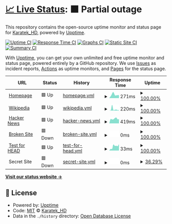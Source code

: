 # [📈 Live Status](https://KaratekHD.github.io/status): <!--live status--> **🟧 Partial outage**

This repository contains the open-source uptime monitor and status page for [Karatek_HD](karatek.net), powered by [Upptime](https://github.com/upptime/upptime).

[![Uptime CI](https://github.com/koj-co/upptime/workflows/Uptime%20CI/badge.svg)](https://github.com/koj-co/upptime/actions?query=workflow%3A%22Uptime+CI%22)
[![Response Time CI](https://github.com/koj-co/upptime/workflows/Response%20Time%20CI/badge.svg)](https://github.com/koj-co/upptime/actions?query=workflow%3A%22Response+Time+CI%22)
[![Graphs CI](https://github.com/koj-co/upptime/workflows/Graphs%20CI/badge.svg)](https://github.com/koj-co/upptime/actions?query=workflow%3A%22Graphs+CI%22)
[![Static Site CI](https://github.com/koj-co/upptime/workflows/Static%20Site%20CI/badge.svg)](https://github.com/koj-co/upptime/actions?query=workflow%3A%22Static+Site+CI%22)
[![Summary CI](https://github.com/koj-co/upptime/workflows/Summary%20CI/badge.svg)](https://github.com/koj-co/upptime/actions?query=workflow%3A%22Summary+CI%22)

With [Upptime](https://upptime.js.org), you can get your own unlimited and free uptime monitor and status page, powered entirely by a GitHub repository. We use [Issues](https://github.com/KaratekHD/status/issues) as incident reports, [Actions](https://github.com/KaratekHD/status/actions) as uptime monitors, and [Pages](https://KaratekHD.github.io/status) for the status page.

<!--start: status pages-->
<!-- This summary is generated by Upptime (https://github.com/upptime/upptime) -->
<!-- Do not edit this manually, your changes will be overwritten -->
<!-- prettier-ignore -->
| URL | Status | History | Response Time | Uptime |
| --- | ------ | ------- | ------------- | ------ |
| <img alt="" src="https://favicons.githubusercontent.com/karatek.net" height="13"> [Homepage](https://karatek.net) | 🟩 Up | [homepage.yml](https://github.com/KaratekHD/status/commits/master/history/homepage.yml) | <details><summary><img alt="Response time graph" src="./graphs/homepage/response-time-week.png" height="20"> 271ms</summary><br><a href="https://uptime.karatek.systems/history/homepage"><img alt="Response time 271" src="https://img.shields.io/endpoint?url=https%3A%2F%2Fraw.githubusercontent.com%2FKaratekHD%2Fstatus%2Fmaster%2Fapi%2Fhomepage%2Fresponse-time.json"></a><br><a href="https://uptime.karatek.systems/history/homepage"><img alt="24-hour response time 284" src="https://img.shields.io/endpoint?url=https%3A%2F%2Fraw.githubusercontent.com%2FKaratekHD%2Fstatus%2Fmaster%2Fapi%2Fhomepage%2Fresponse-time-day.json"></a><br><a href="https://uptime.karatek.systems/history/homepage"><img alt="7-day response time 271" src="https://img.shields.io/endpoint?url=https%3A%2F%2Fraw.githubusercontent.com%2FKaratekHD%2Fstatus%2Fmaster%2Fapi%2Fhomepage%2Fresponse-time-week.json"></a><br><a href="https://uptime.karatek.systems/history/homepage"><img alt="30-day response time 271" src="https://img.shields.io/endpoint?url=https%3A%2F%2Fraw.githubusercontent.com%2FKaratekHD%2Fstatus%2Fmaster%2Fapi%2Fhomepage%2Fresponse-time-month.json"></a><br><a href="https://uptime.karatek.systems/history/homepage"><img alt="1-year response time 271" src="https://img.shields.io/endpoint?url=https%3A%2F%2Fraw.githubusercontent.com%2FKaratekHD%2Fstatus%2Fmaster%2Fapi%2Fhomepage%2Fresponse-time-year.json"></a></details> | <details><summary><a href="https://uptime.karatek.systems/history/homepage">100.00%</a></summary><a href="https://uptime.karatek.systems/history/homepage"><img alt="All-time uptime 100.00%" src="https://img.shields.io/endpoint?url=https%3A%2F%2Fraw.githubusercontent.com%2FKaratekHD%2Fstatus%2Fmaster%2Fapi%2Fhomepage%2Fuptime.json"></a><br><a href="https://uptime.karatek.systems/history/homepage"><img alt="24-hour uptime 100.00%" src="https://img.shields.io/endpoint?url=https%3A%2F%2Fraw.githubusercontent.com%2FKaratekHD%2Fstatus%2Fmaster%2Fapi%2Fhomepage%2Fuptime-day.json"></a><br><a href="https://uptime.karatek.systems/history/homepage"><img alt="7-day uptime 100.00%" src="https://img.shields.io/endpoint?url=https%3A%2F%2Fraw.githubusercontent.com%2FKaratekHD%2Fstatus%2Fmaster%2Fapi%2Fhomepage%2Fuptime-week.json"></a><br><a href="https://uptime.karatek.systems/history/homepage"><img alt="30-day uptime 100.00%" src="https://img.shields.io/endpoint?url=https%3A%2F%2Fraw.githubusercontent.com%2FKaratekHD%2Fstatus%2Fmaster%2Fapi%2Fhomepage%2Fuptime-month.json"></a><br><a href="https://uptime.karatek.systems/history/homepage"><img alt="1-year uptime 100.00%" src="https://img.shields.io/endpoint?url=https%3A%2F%2Fraw.githubusercontent.com%2FKaratekHD%2Fstatus%2Fmaster%2Fapi%2Fhomepage%2Fuptime-year.json"></a></details>
| <img alt="" src="https://favicons.githubusercontent.com/en.wikipedia.org" height="13"> [Wikipedia](https://en.wikipedia.org) | 🟩 Up | [wikipedia.yml](https://github.com/KaratekHD/status/commits/master/history/wikipedia.yml) | <details><summary><img alt="Response time graph" src="./graphs/wikipedia/response-time-week.png" height="20"> 220ms</summary><br><a href="https://uptime.karatek.systems/history/wikipedia"><img alt="Response time 220" src="https://img.shields.io/endpoint?url=https%3A%2F%2Fraw.githubusercontent.com%2FKaratekHD%2Fstatus%2Fmaster%2Fapi%2Fwikipedia%2Fresponse-time.json"></a><br><a href="https://uptime.karatek.systems/history/wikipedia"><img alt="24-hour response time 132" src="https://img.shields.io/endpoint?url=https%3A%2F%2Fraw.githubusercontent.com%2FKaratekHD%2Fstatus%2Fmaster%2Fapi%2Fwikipedia%2Fresponse-time-day.json"></a><br><a href="https://uptime.karatek.systems/history/wikipedia"><img alt="7-day response time 220" src="https://img.shields.io/endpoint?url=https%3A%2F%2Fraw.githubusercontent.com%2FKaratekHD%2Fstatus%2Fmaster%2Fapi%2Fwikipedia%2Fresponse-time-week.json"></a><br><a href="https://uptime.karatek.systems/history/wikipedia"><img alt="30-day response time 220" src="https://img.shields.io/endpoint?url=https%3A%2F%2Fraw.githubusercontent.com%2FKaratekHD%2Fstatus%2Fmaster%2Fapi%2Fwikipedia%2Fresponse-time-month.json"></a><br><a href="https://uptime.karatek.systems/history/wikipedia"><img alt="1-year response time 220" src="https://img.shields.io/endpoint?url=https%3A%2F%2Fraw.githubusercontent.com%2FKaratekHD%2Fstatus%2Fmaster%2Fapi%2Fwikipedia%2Fresponse-time-year.json"></a></details> | <details><summary><a href="https://uptime.karatek.systems/history/wikipedia">100.00%</a></summary><a href="https://uptime.karatek.systems/history/wikipedia"><img alt="All-time uptime 100.00%" src="https://img.shields.io/endpoint?url=https%3A%2F%2Fraw.githubusercontent.com%2FKaratekHD%2Fstatus%2Fmaster%2Fapi%2Fwikipedia%2Fuptime.json"></a><br><a href="https://uptime.karatek.systems/history/wikipedia"><img alt="24-hour uptime 100.00%" src="https://img.shields.io/endpoint?url=https%3A%2F%2Fraw.githubusercontent.com%2FKaratekHD%2Fstatus%2Fmaster%2Fapi%2Fwikipedia%2Fuptime-day.json"></a><br><a href="https://uptime.karatek.systems/history/wikipedia"><img alt="7-day uptime 100.00%" src="https://img.shields.io/endpoint?url=https%3A%2F%2Fraw.githubusercontent.com%2FKaratekHD%2Fstatus%2Fmaster%2Fapi%2Fwikipedia%2Fuptime-week.json"></a><br><a href="https://uptime.karatek.systems/history/wikipedia"><img alt="30-day uptime 100.00%" src="https://img.shields.io/endpoint?url=https%3A%2F%2Fraw.githubusercontent.com%2FKaratekHD%2Fstatus%2Fmaster%2Fapi%2Fwikipedia%2Fuptime-month.json"></a><br><a href="https://uptime.karatek.systems/history/wikipedia"><img alt="1-year uptime 100.00%" src="https://img.shields.io/endpoint?url=https%3A%2F%2Fraw.githubusercontent.com%2FKaratekHD%2Fstatus%2Fmaster%2Fapi%2Fwikipedia%2Fuptime-year.json"></a></details>
| <img alt="" src="https://favicons.githubusercontent.com/news.ycombinator.com" height="13"> [Hacker News](https://news.ycombinator.com) | 🟩 Up | [hacker-news.yml](https://github.com/KaratekHD/status/commits/master/history/hacker-news.yml) | <details><summary><img alt="Response time graph" src="./graphs/hacker-news/response-time-week.png" height="20"> 419ms</summary><br><a href="https://uptime.karatek.systems/history/hacker-news"><img alt="Response time 419" src="https://img.shields.io/endpoint?url=https%3A%2F%2Fraw.githubusercontent.com%2FKaratekHD%2Fstatus%2Fmaster%2Fapi%2Fhacker-news%2Fresponse-time.json"></a><br><a href="https://uptime.karatek.systems/history/hacker-news"><img alt="24-hour response time 416" src="https://img.shields.io/endpoint?url=https%3A%2F%2Fraw.githubusercontent.com%2FKaratekHD%2Fstatus%2Fmaster%2Fapi%2Fhacker-news%2Fresponse-time-day.json"></a><br><a href="https://uptime.karatek.systems/history/hacker-news"><img alt="7-day response time 419" src="https://img.shields.io/endpoint?url=https%3A%2F%2Fraw.githubusercontent.com%2FKaratekHD%2Fstatus%2Fmaster%2Fapi%2Fhacker-news%2Fresponse-time-week.json"></a><br><a href="https://uptime.karatek.systems/history/hacker-news"><img alt="30-day response time 419" src="https://img.shields.io/endpoint?url=https%3A%2F%2Fraw.githubusercontent.com%2FKaratekHD%2Fstatus%2Fmaster%2Fapi%2Fhacker-news%2Fresponse-time-month.json"></a><br><a href="https://uptime.karatek.systems/history/hacker-news"><img alt="1-year response time 419" src="https://img.shields.io/endpoint?url=https%3A%2F%2Fraw.githubusercontent.com%2FKaratekHD%2Fstatus%2Fmaster%2Fapi%2Fhacker-news%2Fresponse-time-year.json"></a></details> | <details><summary><a href="https://uptime.karatek.systems/history/hacker-news">100.00%</a></summary><a href="https://uptime.karatek.systems/history/hacker-news"><img alt="All-time uptime 100.00%" src="https://img.shields.io/endpoint?url=https%3A%2F%2Fraw.githubusercontent.com%2FKaratekHD%2Fstatus%2Fmaster%2Fapi%2Fhacker-news%2Fuptime.json"></a><br><a href="https://uptime.karatek.systems/history/hacker-news"><img alt="24-hour uptime 100.00%" src="https://img.shields.io/endpoint?url=https%3A%2F%2Fraw.githubusercontent.com%2FKaratekHD%2Fstatus%2Fmaster%2Fapi%2Fhacker-news%2Fuptime-day.json"></a><br><a href="https://uptime.karatek.systems/history/hacker-news"><img alt="7-day uptime 100.00%" src="https://img.shields.io/endpoint?url=https%3A%2F%2Fraw.githubusercontent.com%2FKaratekHD%2Fstatus%2Fmaster%2Fapi%2Fhacker-news%2Fuptime-week.json"></a><br><a href="https://uptime.karatek.systems/history/hacker-news"><img alt="30-day uptime 100.00%" src="https://img.shields.io/endpoint?url=https%3A%2F%2Fraw.githubusercontent.com%2FKaratekHD%2Fstatus%2Fmaster%2Fapi%2Fhacker-news%2Fuptime-month.json"></a><br><a href="https://uptime.karatek.systems/history/hacker-news"><img alt="1-year uptime 100.00%" src="https://img.shields.io/endpoint?url=https%3A%2F%2Fraw.githubusercontent.com%2FKaratekHD%2Fstatus%2Fmaster%2Fapi%2Fhacker-news%2Fuptime-year.json"></a></details>
| <img alt="" src="https://favicons.githubusercontent.com/thissitedoesnotexist.com" height="13"> [Broken Site](https://thissitedoesnotexist.com) | 🟥 Down | [broken-site.yml](https://github.com/KaratekHD/status/commits/master/history/broken-site.yml) | <details><summary><img alt="Response time graph" src="./graphs/broken-site/response-time-week.png" height="20"> 0ms</summary><br><a href="https://uptime.karatek.systems/history/broken-site"><img alt="Response time 0" src="https://img.shields.io/endpoint?url=https%3A%2F%2Fraw.githubusercontent.com%2FKaratekHD%2Fstatus%2Fmaster%2Fapi%2Fbroken-site%2Fresponse-time.json"></a><br><a href="https://uptime.karatek.systems/history/broken-site"><img alt="24-hour response time 0" src="https://img.shields.io/endpoint?url=https%3A%2F%2Fraw.githubusercontent.com%2FKaratekHD%2Fstatus%2Fmaster%2Fapi%2Fbroken-site%2Fresponse-time-day.json"></a><br><a href="https://uptime.karatek.systems/history/broken-site"><img alt="7-day response time 0" src="https://img.shields.io/endpoint?url=https%3A%2F%2Fraw.githubusercontent.com%2FKaratekHD%2Fstatus%2Fmaster%2Fapi%2Fbroken-site%2Fresponse-time-week.json"></a><br><a href="https://uptime.karatek.systems/history/broken-site"><img alt="30-day response time 0" src="https://img.shields.io/endpoint?url=https%3A%2F%2Fraw.githubusercontent.com%2FKaratekHD%2Fstatus%2Fmaster%2Fapi%2Fbroken-site%2Fresponse-time-month.json"></a><br><a href="https://uptime.karatek.systems/history/broken-site"><img alt="1-year response time 0" src="https://img.shields.io/endpoint?url=https%3A%2F%2Fraw.githubusercontent.com%2FKaratekHD%2Fstatus%2Fmaster%2Fapi%2Fbroken-site%2Fresponse-time-year.json"></a></details> | <details><summary><a href="https://uptime.karatek.systems/history/broken-site">100.00%</a></summary><a href="https://uptime.karatek.systems/history/broken-site"><img alt="All-time uptime 100.00%" src="https://img.shields.io/endpoint?url=https%3A%2F%2Fraw.githubusercontent.com%2FKaratekHD%2Fstatus%2Fmaster%2Fapi%2Fbroken-site%2Fuptime.json"></a><br><a href="https://uptime.karatek.systems/history/broken-site"><img alt="24-hour uptime 100.00%" src="https://img.shields.io/endpoint?url=https%3A%2F%2Fraw.githubusercontent.com%2FKaratekHD%2Fstatus%2Fmaster%2Fapi%2Fbroken-site%2Fuptime-day.json"></a><br><a href="https://uptime.karatek.systems/history/broken-site"><img alt="7-day uptime 100.00%" src="https://img.shields.io/endpoint?url=https%3A%2F%2Fraw.githubusercontent.com%2FKaratekHD%2Fstatus%2Fmaster%2Fapi%2Fbroken-site%2Fuptime-week.json"></a><br><a href="https://uptime.karatek.systems/history/broken-site"><img alt="30-day uptime 100.00%" src="https://img.shields.io/endpoint?url=https%3A%2F%2Fraw.githubusercontent.com%2FKaratekHD%2Fstatus%2Fmaster%2Fapi%2Fbroken-site%2Fuptime-month.json"></a><br><a href="https://uptime.karatek.systems/history/broken-site"><img alt="1-year uptime 100.00%" src="https://img.shields.io/endpoint?url=https%3A%2F%2Fraw.githubusercontent.com%2FKaratekHD%2Fstatus%2Fmaster%2Fapi%2Fbroken-site%2Fuptime-year.json"></a></details>
| <img alt="" src="https://favicons.githubusercontent.com/www.google.com" height="13"> [Test for HEAD](https://www.google.com) | 🟩 Up | [test-for-head.yml](https://github.com/KaratekHD/status/commits/master/history/test-for-head.yml) | <details><summary><img alt="Response time graph" src="./graphs/test-for-head/response-time-week.png" height="20"> 33ms</summary><br><a href="https://uptime.karatek.systems/history/test-for-head"><img alt="Response time 33" src="https://img.shields.io/endpoint?url=https%3A%2F%2Fraw.githubusercontent.com%2FKaratekHD%2Fstatus%2Fmaster%2Fapi%2Ftest-for-head%2Fresponse-time.json"></a><br><a href="https://uptime.karatek.systems/history/test-for-head"><img alt="24-hour response time 36" src="https://img.shields.io/endpoint?url=https%3A%2F%2Fraw.githubusercontent.com%2FKaratekHD%2Fstatus%2Fmaster%2Fapi%2Ftest-for-head%2Fresponse-time-day.json"></a><br><a href="https://uptime.karatek.systems/history/test-for-head"><img alt="7-day response time 33" src="https://img.shields.io/endpoint?url=https%3A%2F%2Fraw.githubusercontent.com%2FKaratekHD%2Fstatus%2Fmaster%2Fapi%2Ftest-for-head%2Fresponse-time-week.json"></a><br><a href="https://uptime.karatek.systems/history/test-for-head"><img alt="30-day response time 33" src="https://img.shields.io/endpoint?url=https%3A%2F%2Fraw.githubusercontent.com%2FKaratekHD%2Fstatus%2Fmaster%2Fapi%2Ftest-for-head%2Fresponse-time-month.json"></a><br><a href="https://uptime.karatek.systems/history/test-for-head"><img alt="1-year response time 33" src="https://img.shields.io/endpoint?url=https%3A%2F%2Fraw.githubusercontent.com%2FKaratekHD%2Fstatus%2Fmaster%2Fapi%2Ftest-for-head%2Fresponse-time-year.json"></a></details> | <details><summary><a href="https://uptime.karatek.systems/history/test-for-head">100.00%</a></summary><a href="https://uptime.karatek.systems/history/test-for-head"><img alt="All-time uptime 100.00%" src="https://img.shields.io/endpoint?url=https%3A%2F%2Fraw.githubusercontent.com%2FKaratekHD%2Fstatus%2Fmaster%2Fapi%2Ftest-for-head%2Fuptime.json"></a><br><a href="https://uptime.karatek.systems/history/test-for-head"><img alt="24-hour uptime 100.00%" src="https://img.shields.io/endpoint?url=https%3A%2F%2Fraw.githubusercontent.com%2FKaratekHD%2Fstatus%2Fmaster%2Fapi%2Ftest-for-head%2Fuptime-day.json"></a><br><a href="https://uptime.karatek.systems/history/test-for-head"><img alt="7-day uptime 100.00%" src="https://img.shields.io/endpoint?url=https%3A%2F%2Fraw.githubusercontent.com%2FKaratekHD%2Fstatus%2Fmaster%2Fapi%2Ftest-for-head%2Fuptime-week.json"></a><br><a href="https://uptime.karatek.systems/history/test-for-head"><img alt="30-day uptime 100.00%" src="https://img.shields.io/endpoint?url=https%3A%2F%2Fraw.githubusercontent.com%2FKaratekHD%2Fstatus%2Fmaster%2Fapi%2Ftest-for-head%2Fuptime-month.json"></a><br><a href="https://uptime.karatek.systems/history/test-for-head"><img alt="1-year uptime 100.00%" src="https://img.shields.io/endpoint?url=https%3A%2F%2Fraw.githubusercontent.com%2FKaratekHD%2Fstatus%2Fmaster%2Fapi%2Ftest-for-head%2Fuptime-year.json"></a></details>
| <img alt="" src="https://favicons.githubusercontent.com/null" height="13"> Secret Site | 🟥 Down | [secret-site.yml](https://github.com/KaratekHD/status/commits/master/history/secret-site.yml) | <details><summary><img alt="Response time graph" src="./graphs/secret-site/response-time-week.png" height="20"> 0ms</summary><br><a href="https://uptime.karatek.systems/history/secret-site"><img alt="Response time 0" src="https://img.shields.io/endpoint?url=https%3A%2F%2Fraw.githubusercontent.com%2FKaratekHD%2Fstatus%2Fmaster%2Fapi%2Fsecret-site%2Fresponse-time.json"></a><br><a href="https://uptime.karatek.systems/history/secret-site"><img alt="24-hour response time 0" src="https://img.shields.io/endpoint?url=https%3A%2F%2Fraw.githubusercontent.com%2FKaratekHD%2Fstatus%2Fmaster%2Fapi%2Fsecret-site%2Fresponse-time-day.json"></a><br><a href="https://uptime.karatek.systems/history/secret-site"><img alt="7-day response time 0" src="https://img.shields.io/endpoint?url=https%3A%2F%2Fraw.githubusercontent.com%2FKaratekHD%2Fstatus%2Fmaster%2Fapi%2Fsecret-site%2Fresponse-time-week.json"></a><br><a href="https://uptime.karatek.systems/history/secret-site"><img alt="30-day response time 0" src="https://img.shields.io/endpoint?url=https%3A%2F%2Fraw.githubusercontent.com%2FKaratekHD%2Fstatus%2Fmaster%2Fapi%2Fsecret-site%2Fresponse-time-month.json"></a><br><a href="https://uptime.karatek.systems/history/secret-site"><img alt="1-year response time 0" src="https://img.shields.io/endpoint?url=https%3A%2F%2Fraw.githubusercontent.com%2FKaratekHD%2Fstatus%2Fmaster%2Fapi%2Fsecret-site%2Fresponse-time-year.json"></a></details> | <details><summary><a href="https://uptime.karatek.systems/history/secret-site">36.29%</a></summary><a href="https://uptime.karatek.systems/history/secret-site"><img alt="All-time uptime 97.02%" src="https://img.shields.io/endpoint?url=https%3A%2F%2Fraw.githubusercontent.com%2FKaratekHD%2Fstatus%2Fmaster%2Fapi%2Fsecret-site%2Fuptime.json"></a><br><a href="https://uptime.karatek.systems/history/secret-site"><img alt="24-hour uptime 0.00%" src="https://img.shields.io/endpoint?url=https%3A%2F%2Fraw.githubusercontent.com%2FKaratekHD%2Fstatus%2Fmaster%2Fapi%2Fsecret-site%2Fuptime-day.json"></a><br><a href="https://uptime.karatek.systems/history/secret-site"><img alt="7-day uptime 36.29%" src="https://img.shields.io/endpoint?url=https%3A%2F%2Fraw.githubusercontent.com%2FKaratekHD%2Fstatus%2Fmaster%2Fapi%2Fsecret-site%2Fuptime-week.json"></a><br><a href="https://uptime.karatek.systems/history/secret-site"><img alt="30-day uptime 85.34%" src="https://img.shields.io/endpoint?url=https%3A%2F%2Fraw.githubusercontent.com%2FKaratekHD%2Fstatus%2Fmaster%2Fapi%2Fsecret-site%2Fuptime-month.json"></a><br><a href="https://uptime.karatek.systems/history/secret-site"><img alt="1-year uptime 97.02%" src="https://img.shields.io/endpoint?url=https%3A%2F%2Fraw.githubusercontent.com%2FKaratekHD%2Fstatus%2Fmaster%2Fapi%2Fsecret-site%2Fuptime-year.json"></a></details>

<!--end: status pages-->

[**Visit our status website →**](https://KaratekHD.github.io/status)

## 📄 License

- Powered by: [Upptime](https://github.com/upptime/upptime)
- Code: [MIT](./LICENSE) © [Karatek_HD](karatek.net)
- Data in the `./history` directory: [Open Database License](https://opendatacommons.org/licenses/odbl/1-0/)
